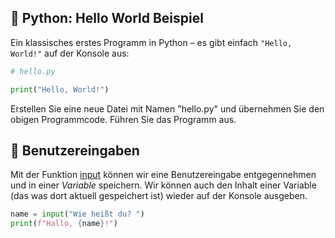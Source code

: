 ## 🐍 Python: Hello World Beispiel

Ein klassisches erstes Programm in Python – es gibt einfach `"Hello, World!"` auf der Konsole aus:

```python
# hello.py

print("Hello, World!")
```

Erstellen Sie eine neue Datei mit Namen "hello.py" und übernehmen Sie den obigen Programmcode. Führen Sie das Programm aus. 

## 🧩 Benutzereingaben

Mit der Funktion [input](https://www.w3schools.com/python/ref_func_input.asp) können wir eine Benutzereingabe entgegennehmen und in einer *Variable* speichern. Wir können auch den Inhalt einer Variable (das was dort aktuell gespeichert ist) wieder auf der Konsole ausgeben. 

```python
name = input("Wie heißt du? ")
print(f"Hallo, {name}!")
```
